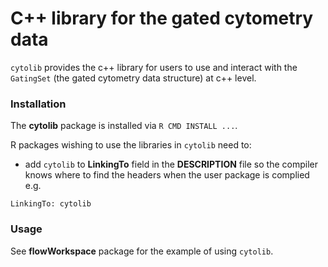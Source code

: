 # C++ library for the gated cytometry data

`cytolib` provides the c++ library for users to use and interact with the `GatingSet` (the gated cytometry data structure) at c++ level.

### Installation
The **cytolib** package is installed via `R CMD INSTALL ...`. 

R packages wishing to use the libraries in `cytolib` need to:

- add `cytolib` to **LinkingTo** field in the **DESCRIPTION** file so the compiler knows where to find the headers when the user package is complied
e.g.

```
LinkingTo: cytolib
```
### Usage

See **flowWorkspace** package for the example of using `cytolib`.
